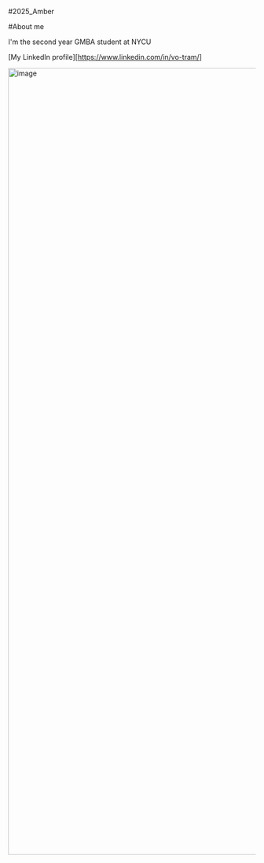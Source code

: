 #2025_Amber


#About me


I'm the second year GMBA student at NYCU

[My LinkedIn profile][https://www.linkedin.com/in/vo-tram/]

<img width="3060" height="1600" alt="image" src="https://github.com/user-attachments/assets/758562d4-ddbc-44d8-80b8-251adbce0fa0" />

